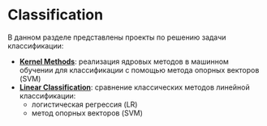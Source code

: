 # Classification

В данном разделе представлены проекты по решению задачи классификации:
* **[Kernel Methods](./Kernel%20Methods)**: реализация ядровых методов в машинном обучении для
классификации с помощью метода опорных векторов (SVM)
* **[Linear Classification](./Linear%20Classification)**: сравнение классических методов 
линейной классификации:
  * логистическая регрессия (LR)
  * метод опорных векторов (SVM)
